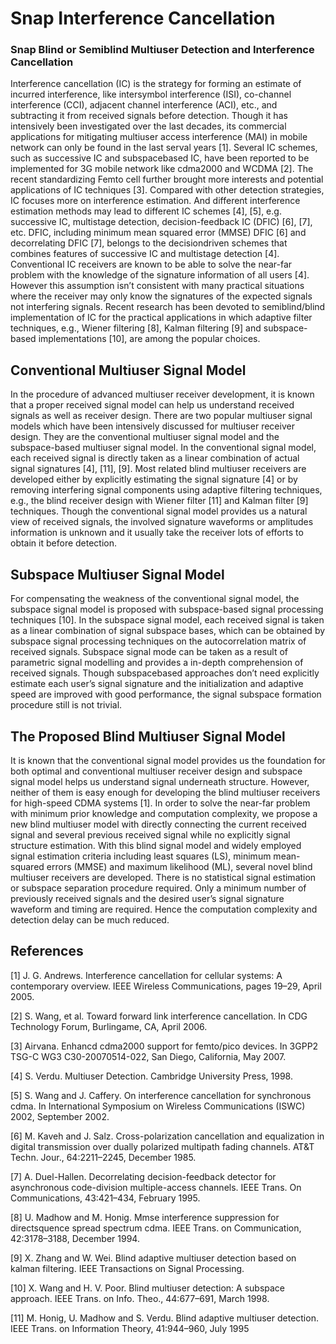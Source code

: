 # Snap Interference Cancellation
### Snap Blind or Semiblind Multiuser Detection and Interference Cancellation

Interference cancellation (IC) is the strategy for forming an estimate of incurred interference, like intersymbol interference (ISI), co-channel interference (CCI), adjacent channel
interference (ACI), etc., and subtracting it from received signals before detection. Though it has intensively been investigated over the last decades, its commercial applications
for mitigating multiuser access interference (MAI) in mobile network can only be found in the last serval years [1]. Several IC schemes, such as successive IC and subspacebased IC, have been reported to be implemented for 3G
mobile network like cdma2000 and WCDMA [2]. The recent standardizing Femto cell further brought more interests and potential applications of IC techniques [3]. Compared with
other detection strategies, IC focuses more on interference estimation. And different interference estimation methods may lead to different IC schemes [4], [5], e.g. successive IC,
multistage detection, decision-feedback IC (DFIC) [6], [7], etc. DFIC, including minimum mean squared error (MMSE) DFIC [6] and decorrelating DFIC [7], belongs to the decisiondriven schemes that combines features of successive IC and
multistage detection [4]. Conventional IC receivers are known to be able to solve the near-far problem with the knowledge of the signature information of all users [4]. However this
assumption isn’t consistent with many practical situations where the receiver may only know the signatures of the expected signals not interfering signals. Recent research has
been devoted to semiblind/blind implementation of IC for the practical applications in which adaptive filter techniques, e.g., Wiener filtering [8], Kalman filtering [9] and subspace-based
implementations [10], are among the popular choices.

## Conventional Multiuser Signal Model
In the procedure of advanced multiuser receiver development, it is known that a proper received signal model can help us understand received signals as well
as receiver design. There are two popular multiuser signal models which have been intensively discussed for multiuser receiver design. They are the conventional multiuser signal model and the subspace-based multiuser
signal model. In the conventional signal model, each received signal is directly taken as a linear combination of actual signal signatures [4], [11], [9]. Most related blind multiuser receivers are developed either by explicitly estimating the signal signature [4] or by removing
interfering signal components using adaptive filtering techniques, e.g., the blind receiver design with Wiener filter [11] and Kalman filter [9] techniques. Though the
conventional signal model provides us a natural view of received signals, the involved signature waveforms or amplitudes information is unknown and it usually take
the receiver lots of efforts to obtain it before detection. 

## Subspace Multiuser Signal Model
For compensating the weakness of the conventional signal model, the subspace signal model is proposed with subspace-based signal processing techniques [10]. In the subspace signal model, each received signal is taken as a linear combination of signal subspace bases, which can be obtained by subspace signal processing techniques on the autocorrelation matrix of received signals. Subspace signal mode can be taken as a result of parametric signal modelling and provides a in-depth comprehension of received signals. Though subspacebased approaches don’t need explicitly estimate each user’s signal signature and the initialization and adaptive speed are improved with good performance, the signal subspace formation procedure still is not trivial.

## The Proposed Blind Multiuser Signal Model
It is known that the conventional signal model provides us the foundation for both optimal and conventional multiuser receiver design and subspace signal model helps us understand signal underneath structure. However, neither of them is easy enough for developing the blind multiuser receivers for high-speed CDMA systems [1]. In order to solve the near-far problem with minimum prior knowledge and computation complexity, we propose a new blind multiuser model with directly connecting the current received signal and several previous received signal while no explicitly signal structure estimation. With this blind signal model and widely employed signal estimation criteria including least squares (LS), minimum mean-squared errors (MMSE) and maximum likelihood (ML), several novel blind multiuser receivers are developed. There is no statistical signal estimation or subspace separation procedure required. Only a minimum number of previously received signals and the desired user’s signal signature waveform and
timing are required. Hence the computation complexity and detection delay can be much reduced.

## References
[1] J. G. Andrews. Interference cancellation for cellular systems: A contemporary overview. IEEE Wireless Communications, pages 19–29, April 2005.

[2] S. Wang, et al. Toward forward link interference cancellation. In CDG Technology Forum, Burlingame, CA, April 2006.

[3] Airvana. Enhancd cdma2000 support for femto/pico devices. In 3GPP2 TSG-C WG3 C30-20070514-022, San Diego, California, May 2007.

[4] S. Verdu. Multiuser Detection. Cambridge University Press, 1998. 

[5] S. Wang and J. Caffery. On interference cancellation for synchronous cdma. In International Symposium on Wireless Communications (ISWC) 2002, September 2002.

[6] M. Kaveh and J. Salz. Cross-polarization cancellation and equalization in digital transmission over dually polarized multipath fading channels. AT&T Techn. Jour., 64:2211–2245, December 1985.

[7] A. Duel-Hallen. Decorrelating decision-feedback detector for asynchronous code-division multiple-access channels. IEEE Trans. On Communications, 43:421–434, February 1995.

[8] U. Madhow and M. Honig. Mmse interference suppression for directsquence spread spectrum cdma. IEEE Trans. on Communication, 42:3178–3188, December 1994.

[9] X. Zhang and W. Wei. Blind adaptive multiuser detection based on kalman filtering. IEEE Transactions on Signal Processing.

[10] X. Wang and H. V. Poor. Blind multiuser detection: A subspace approach. IEEE Trans. on Info. Theo., 44:677–691, March 1998.

[11] M. Honig, U. Madhow and S. Verdu. Blind adaptive multiuser detection. IEEE Trans. on Information Theory, 41:944–960, July 1995
